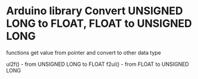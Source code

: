 # Arduino library Convert UNSIGNED LONG to FLOAT, FLOAT to UNSIGNED LONG
functions get value from pointer and convert to other data type

ul2f() - from UNSIGNED LONG to FLOAT
f2ul() - from FLOAT to UNSIGNED LONG
